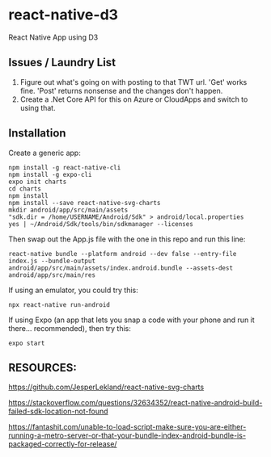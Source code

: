 # react-native-d3

React Native App using D3

## Issues / Laundry List

1. Figure out what's going on with posting to that TWT url. 'Get' works fine. 'Post' returns nonsense and the changes don't happen.
2. Create a .Net Core API for this on Azure or CloudApps and switch to using that.

## Installation

Create a generic app:

```
npm install -g react-native-cli
npm install -g expo-cli
expo init charts
cd charts
npm install
npm install --save react-native-svg-charts
mkdir android/app/src/main/assets
"sdk.dir = /home/USERNAME/Android/Sdk" > android/local.properties
yes | ~/Android/Sdk/tools/bin/sdkmanager --licenses
```
Then swap out the App.js file with the one in this repo and run this line:

```
react-native bundle --platform android --dev false --entry-file index.js --bundle-output android/app/src/main/assets/index.android.bundle --assets-dest android/app/src/main/res
```

If using an emulator, you could try this:

```
npx react-native run-android
```

If using Expo (an app that lets you snap a code with your phone and run it there... recommended), then try this:
```
expo start
```


## RESOURCES:

https://github.com/JesperLekland/react-native-svg-charts

https://stackoverflow.com/questions/32634352/react-native-android-build-failed-sdk-location-not-found

https://fantashit.com/unable-to-load-script-make-sure-you-are-either-running-a-metro-server-or-that-your-bundle-index-android-bundle-is-packaged-correctly-for-release/
